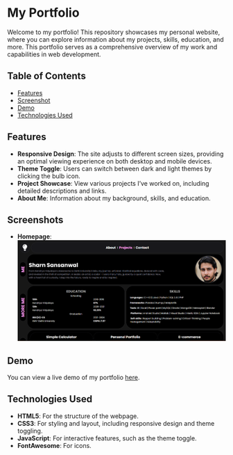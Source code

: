 # My Portfolio

Welcome to my portfolio! This repository showcases my personal website, where you can explore information about my projects, skills, education, and more. This portfolio serves as a comprehensive overview of my work and capabilities in web development.

## Table of Contents

- [Features](#features)
- [Screenshot](#screenshot)
- [Demo](#demo)
- [Technologies Used](#technologies-used)

## Features

- **Responsive Design**: The site adjusts to different screen sizes, providing an optimal viewing experience on both desktop and mobile devices.
- **Theme Toggle**: Users can switch between dark and light themes by clicking the bulb icon.
- **Project Showcase**: View various projects I’ve worked on, including detailed descriptions and links.
- **About Me**: Information about my background, skills, and education.

## Screenshots


- **Homepage**:
  ![Homepage](screenshot2.png)

## Demo

You can view a live demo of my portfolio [here](https://sumo90.github.io/Portfolio/).

## Technologies Used

- **HTML5**: For the structure of the webpage.
- **CSS3**: For styling and layout, including responsive design and theme toggling.
- **JavaScript**: For interactive features, such as the theme toggle.
- **FontAwesome**: For icons.

